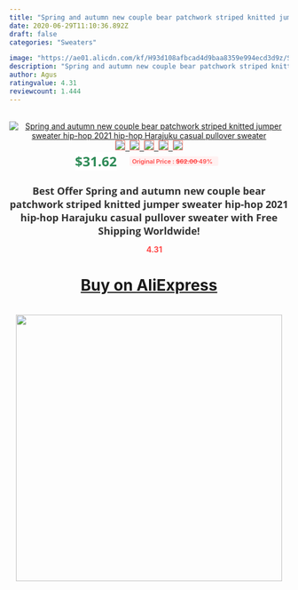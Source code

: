 ```yaml
---
title: "Spring and autumn new couple bear patchwork striped knitted jumper sweater hip-hop 2021 hip-hop Harajuku casual pullover sweater"
date: 2020-06-29T11:10:36.892Z
draft: false
categories: "Sweaters"

image: "https://ae01.alicdn.com/kf/H93d108afbcad4d9baa8359e994ecd3d9z/Spring-and-autumn-new-couple-bear-patchwork-striped-knitted-jumper-sweater-hip-hop-2021-hip-hop.jpg"
description: "Spring and autumn new couple bear patchwork striped knitted jumper sweater hip-hop 2021 hip-hop Harajuku casual pullover sweater"
author: Agus
ratingvalue: 4.31
reviewcount: 1.444
---
```

<br>
<div style="text-align: center;">
<a href="https://s.click.aliexpress.com/e/_ALiHm9" target="_blank" rel="nofollow noopener noreferrer"><img alt="Spring and autumn new couple bear patchwork striped knitted jumper sweater hip-hop 2021 hip-hop Harajuku casual pullover sweater" class="magnifier-image" src="https://ae01.alicdn.com/kf/H93d108afbcad4d9baa8359e994ecd3d9z/Spring-and-autumn-new-couple-bear-patchwork-striped-knitted-jumper-sweater-hip-hop-2021-hip-hop.jpg_640x640.jpg">
<br>
<img style="border:1px solid salmon" src="https://ae01.alicdn.com/kf/H93d108afbcad4d9baa8359e994ecd3d9z/Spring-and-autumn-new-couple-bear-patchwork-striped-knitted-jumper-sweater-hip-hop-2021-hip-hop.jpg_120x120.jpg">&nbsp;&nbsp;<img style="border:1px solid salmon" src="https://ae01.alicdn.com/kf/Hda7f704b70184918b1ceafc4e1b437133/Spring-and-autumn-new-couple-bear-patchwork-striped-knitted-jumper-sweater-hip-hop-2021-hip-hop.jpg_120x120.jpg">&nbsp;&nbsp;<img style="border:1px solid salmon" src="https://ae01.alicdn.com/kf/H1cbf07391606452f92c77c76af8a683b6/Spring-and-autumn-new-couple-bear-patchwork-striped-knitted-jumper-sweater-hip-hop-2021-hip-hop.jpg_120x120.jpg">&nbsp;&nbsp;<img style="border:1px solid salmon" src="https://ae01.alicdn.com/kf/H85885be34a4e4e089392ab0810523de10/Spring-and-autumn-new-couple-bear-patchwork-striped-knitted-jumper-sweater-hip-hop-2021-hip-hop.jpg_120x120.jpg">&nbsp;&nbsp;<img style="border:1px solid salmon" src="https://ae01.alicdn.com/kf/H21b35339daab4c4caae87741f9709a2dY/Spring-and-autumn-new-couple-bear-patchwork-striped-knitted-jumper-sweater-hip-hop-2021-hip-hop.jpg_120x120.jpg"></a></div><br0>
<div style="text-align: center;"><span style="background-color: white; border: 0px; box-sizing: border-box; color: seagreen; display: inline-block; font-family: &quot;open sans&quot; , &quot;arial&quot; , &quot;helvetica&quot; , sans-serif , &quot;heiti&quot;; font-size: 24px; font-stretch: inherit; font-weight: 700; line-height: inherit; margin: 0px 10px 0px 0px; padding: 0px; vertical-align: middle;">$31.62 </span>
<span style="background: rgb(255 , 241 , 241); border-radius: 3px; border: 0px; box-sizing: border-box; color: #ff4747; display: inline-block; font-family: inherit; font-size: 12px; font-stretch: inherit; font-style: inherit; font-variant: inherit; font-weight: 600; line-height: inherit; margin: 0px; padding: 2px 5px; transform: scale(0.9); vertical-align: middle;">Original Price : <b style="text-decoration: line-through;">$62.00 </b> 49%&nbsp;&nbsp;</span></div>
<h1 style="color: #333333; display: inline-block; font-family: &quot;open sans&quot; , &quot;arial&quot; , &quot;helvetica&quot; , sans-serif , &quot;heiti&quot;; font-size: 18px; font-stretch: inherit; font-weight: 700; text-align: center;">Best Offer Spring and autumn new couple bear patchwork striped knitted jumper sweater hip-hop 2021 hip-hop Harajuku casual pullover sweater with Free Shipping Worldwide!</h1>
<div style="color: #ff4747; text-align: center;">
<img src="https://4.bp.blogspot.com/-M0ZcTcb-5uY/XleCXlxnR4I/AAAAAAAAAEc/OrjgMkXV1oMQFaCRZj5HQwOCBcu3w1FegCPcBGAYYCw/s1600/star.png" style="height: 15px;">&nbsp;<b>4.31</b></div>
<div class="button_cont" align="center"><a class="buynow_a" href="https://s.click.aliexpress.com/e/_ALiHm9" target="_blank" rel="nofollow noopener noreferrer"><H1>Buy on AliExpress</H1></a></div><br>
<div class="separator" style="clear: both; text-align: center;">
<img src="https://lh3.googleusercontent.com/-pTy5HemUv9M/XlePHvY0dAI/AAAAAAAAAE4/0nX5iRUoIWY8eMW9Dpxeirr157OZliDIgCLcBGAsYHQ/s1600/badge.gif" width="480">
</div>
